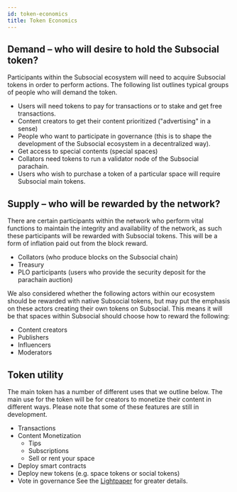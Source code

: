 ```yaml
---
id: token-economics
title: Token Economics
---
```


## Demand – who will desire to hold the Subsocial token?

Participants within the Subsocial ecosystem will need to acquire Subsocial tokens in order to
perform actions. The following list outlines typical groups of people who will demand the token.

- Users will need tokens to pay for transactions or to stake and get free transactions.
- Content creators to get their content prioritized ("advertising" in a sense)
- People who want to participate in governance (this is to shape the development of the
  Subsocial ecosystem in a decentralized way).
- Get access to special contents (special spaces)
- Collators need tokens to run a validator node of the Subsocial parachain.
- Users who wish to purchase a token of a particular space will require Subsocial main
  tokens.

## Supply – who will be rewarded by the network?

There are certain participants within the network who perform vital functions to maintain the
integrity and availability of the network, as such these participants will be rewarded with
Subsocial tokens. This will be a form of inflation paid out from the block reward.

- Collators (who produce blocks on the Subsocial chain)
- Treasury
- PLO participants (users who provide the security deposit for the parachain auction)

We also considered whether the following actors within our ecosystem should be rewarded with
native Subsocial tokens, but may put the emphasis on these actors creating their own tokens on
Subsocial. This means it will be that spaces within Subsocial should choose how to reward the
following:

- Content creators
- Publishers
- Influencers
- Moderators

## Token utility

The main token has a number of different uses that we outline below. The main use for the
token will be for creators to monetize their content in different ways. Please note that some of
these features are still in development.

- Transactions
- Content Monetization
  - Tips
  - Subscriptions
  - Sell or rent your space
- Deploy smart contracts
- Deploy new tokens (e.g. space tokens or social tokens)
- Vote in governance
  See the [Lightpaper](/docs/basics/) for greater details.

